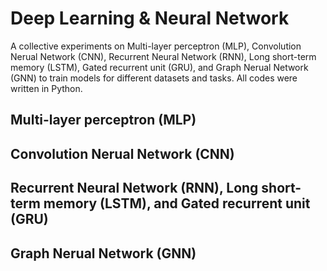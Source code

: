 # Deep Learning & Neural Network 
A collective experiments on Multi-layer perceptron (MLP), Convolution Nerual Network (CNN), Recurrent Neural Network (RNN), Long short-term memory (LSTM), Gated recurrent unit (GRU), and Graph Nerual Network (GNN) to train models for different datasets and tasks. All codes were written in Python.

## Multi-layer perceptron (MLP)

## Convolution Nerual Network (CNN)

## Recurrent Neural Network (RNN), Long short-term memory (LSTM), and Gated recurrent unit (GRU)

## Graph Nerual Network (GNN)
